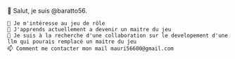 👋 Salut, je suis @baratto56.

    👀 Je m'intéresse au jeu de rôle
    🌱 J'apprends actuellement a devenir un maitre du jeu
    💞️ Je suis à la recherche d'une collaboration sur le developement d'une llm qui pourais remplacé un maitre du jeu
    📫 Comment me contacter mon mail mauri56600@gmail.com

<!---
baratto56/baratto56 is a ✨ special ✨ repository because its `README.md` (this file) appears on your GitHub profile.
You can click the Preview link to take a look at your changes.
--->

